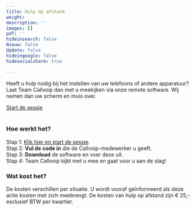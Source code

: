 ```yaml
---
title: Hulp op afstand
weight: 
description: ''
images: []
pdf: ''
hideinsearch: false
Nieuw: false
Update: false
hideingoogle: false
hidesocialshare: true

---
```

Heeft u hulp nodig bij het instellen van uw telefoons of andere apparatuur? Laat Team Callvoip dan met u meekijken via onze remote software. Wij nemen dan uw scherm en muis over. 

<a href="http://support.callvoip.nl:8040/" target=_blank class="button">Start de sessie</a>  
<br>

### Hoe werkt het?

Stap 1: <a href="http://support.callvoip.nl:8040/" target=_blank>Klik hier en start de sessie</a>.  
Stap 2: **Vul de** **code in** die de Callvoip-medewerker u geeft.  
Stap 3: **Download** de software en voer deze uit.  
Stap 4: Team Callvoip kijkt met u mee en gaat voor u aan de slag!

### Wat kost het?

De kosten verschillen per situatie. U wordt vooraf geïnformeerd als deze actie kosten met zich meebrengt. De kosten van hulp op afstand zijn € 25,- exclusief BTW per kwartier.
